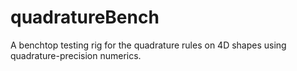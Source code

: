 # quadratureBench
A benchtop testing rig for the quadrature rules on 4D shapes using quadrature-precision numerics.

